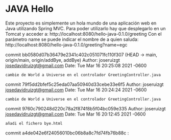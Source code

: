 JAVA Hello
==============
Este proyecto es simplemente un hola mundo de una aplicación web en Java utilizando Spring MVC.
Para poder utilizarlo hay que desplegarlo en un Tomcat y acceder a:
http://localhost:8080/hello-java-0.1.0/greeting
Con el parámetro name se puede indicar el nombre de a quien saluda:
http://localhost:8080/hello-java-0.1.0/greeting?name=egc

commit bb0580d07b36479e2341c402c051071fc110f307 (HEAD -> main, origin/main, origin/addBye, addBye)
Author: joseruizgt <josedavidruizgt@gmail.com>
Date:   Tue Mar 16 20:25:08 2021 -0600

    cambie de World a Universe en el controlador GreetingController.java

commit 79f5dd2bfef5c25eda07aa50940d33cebe33e6f5
Author: joseruizgt <josedavidruizgt@gmail.com>
Date:   Tue Mar 16 20:24:24 2021 -0600

    cambie de World a Universe en el controlador GreetingController.java

commit 9760c790248d220c78a2f874f8b5f04bc059e335
Author: joseruizgt <josedavidruizgt@gmail.com>
Date:   Tue Mar 16 20:12:45 2021 -0600

    añadi el fichero bye.html

commit a4de042e6f24056010bc06b8a8c7fd74fb76b88c
: